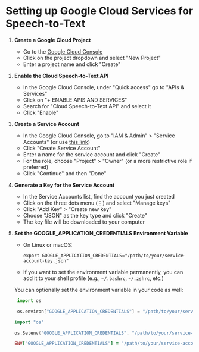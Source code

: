 # Setting up Google Cloud Services for Speech-to-Text

1. **Create a Google Cloud Project**
   - Go to the [Google Cloud Console](https://console.cloud.google.com/)
   - Click on the project dropdown and select "New Project"
   - Enter a project name and click "Create"

2. **Enable the Cloud Speech-to-Text API**
   - In the Google Cloud Console, under "Quick access" go to "APIs & Services"
   - Click on "+ ENABLE APIS AND SERVICES"
   - Search for "Cloud Speech-to-Text API" and select it
   - Click "Enable"

3. **Create a Service Account**
   - In the Google Cloud Console, go to "IAM & Admin" > "Service Accounts" (or use [this link](https://console.cloud.google.com/iam-admin/serviceaccounts))
   - Click "Create Service Account"
   - Enter a name for the service account and click "Create"
   - For the role, choose "Project" > "Owner" (or a more restrictive role if preferred)
   - Click "Continue" and then "Done"

4. **Generate a Key for the Service Account**
   - In the Service Accounts list, find the account you just created
   - Click on the three dots menu (⋮) and select "Manage keys"
   - Click "Add Key" > "Create new key"
   - Choose "JSON" as the key type and click "Create"
   - The key file will be downloaded to your computer

5. **Set the GOOGLE_APPLICATION_CREDENTIALS Environment Variable**
   - On Linux or macOS:
     ```
     export GOOGLE_APPLICATION_CREDENTIALS="/path/to/your/service-account-key.json"
     ```
   - If you want to set the environment variable permanently, you can add it to your shell profile (e.g., `~/.bashrc`, `~/.zshrc`, etc.)

   You can optionally set the environment variable in your code as well:
   ```python
    import os

    os.environ["GOOGLE_APPLICATION_CREDENTIALS"] = "/path/to/your/service-account-key.json"
    ```

    ```go
    import "os"

    os.Setenv("GOOGLE_APPLICATION_CREDENTIALS", "/path/to/your/service-account-key.json")
    ```

    ```ruby
    ENV["GOOGLE_APPLICATION_CREDENTIALS"] = "/path/to/your/service-account-key.json"
    ```
